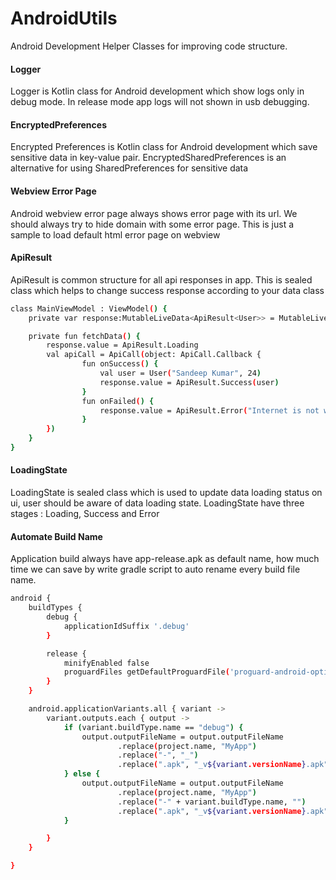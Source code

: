 # AndroidUtils
Android Development Helper Classes for improving code structure.

<h4> Logger </h4>
Logger is Kotlin class for Android development which show logs only in debug mode.
In release mode app logs will not shown in usb debugging.

<h4> EncryptedPreferences </h4>

Encrypted Preferences is Kotlin class for Android development which save sensitive data in key-value pair.
EncryptedSharedPreferences is an alternative for using SharedPreferences for sensitive data

<h4> Webview Error Page </h4>

Android webview error page always shows error page with its url. We should always try to hide domain with some error page.
This is just a sample to load default html error page on webview

<h4> ApiResult </h4>

ApiResult is common structure for all api responses in app. This is sealed class which helps to change success response
according to your data class
```sh
class MainViewModel : ViewModel() {
    private var response:MutableLiveData<ApiResult<User>> = MutableLiveData()

    private fun fetchData() {
        response.value = ApiResult.Loading
        val apiCall = ApiCall(object: ApiCall.Callback {
        		fun onSuccess() {
        			val user = User("Sandeep Kumar", 24)
					response.value = ApiResult.Success(user)
        		}
        		fun onFailed() {
        			response.value = ApiResult.Error("Internet is not working!")
        		}
        })
    }
}
```

<h4> LoadingState </h4>

LoadingState is sealed class which is used to update data loading status on ui, user should be aware of data loading state.
LoadingState have three stages : Loading, Success and Error

<h4> Automate Build Name </h4>

Application build always have app-release.apk as default name, how much time we can save by write gradle script to auto rename every build file name.

```sh
android {
    buildTypes {
        debug {
            applicationIdSuffix '.debug'
        }

        release {
            minifyEnabled false
            proguardFiles getDefaultProguardFile('proguard-android-optimize.txt'), 'proguard-rules.pro'
        }
    }

    android.applicationVariants.all { variant ->
        variant.outputs.each { output ->
            if (variant.buildType.name == "debug") {
                output.outputFileName = output.outputFileName
                        .replace(project.name, "MyApp")
                        .replace("-", "_")
                        .replace(".apk", "_v${variant.versionName}.apk")
            } else {
                output.outputFileName = output.outputFileName
                        .replace(project.name, "MyApp")
                        .replace("-" + variant.buildType.name, "")
                        .replace(".apk", "_v${variant.versionName}.apk")
            }

        }
    }

}
```
